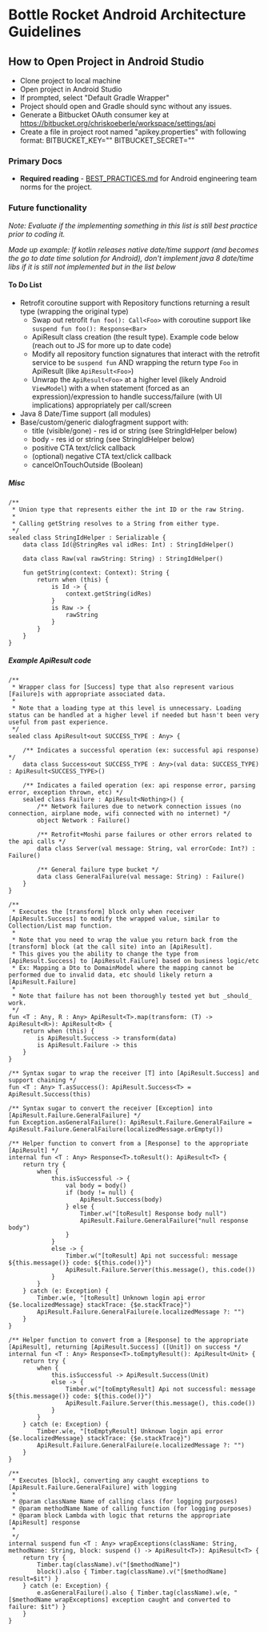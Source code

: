 Bottle Rocket Android Architecture Guidelines
=============================================

## How to Open Project in Android Studio
* Clone project to local machine
* Open project in Android Studio
* If prompted, select "Default Gradle Wrapper"
* Project should open and Gradle should sync without any issues. 
* Generate a Bitbucket OAuth consumer key at https://bitbucket.org/chriskoeberle/workspace/settings/api
* Create a file in project root named "apikey.properties" with following format:
BITBUCKET_KEY="<key>"
BITBUCKET_SECRET="<secret>"

### Primary Docs
* **Required reading** - [BEST_PRACTICES.md](./docs/BEST_PRACTICES.md) for Android engineering team norms for the project.

### Future functionality
*Note: Evaluate if the implementing something in this list is still best practice prior to coding it.*

*Made up example: If kotlin releases native date/time support (and becomes the go to date time solution for Android), don't implement java 8 date/time libs if it is still not implemented but in the list below*

#### To Do List
* Retrofit coroutine support with Repository functions returning a result type (wrapping the original type)
    * Swap out retrofit `fun foo(): Call<Foo>` with coroutine support like `suspend fun foo(): Response<Bar>`
    * ApiResult class creation (the result type). Example code below (reach out to JS for more up to date code)
    * Modify all repository function signatures that interact with the retrofit service to be `suspend fun` AND wrapping the return type `Foo` in ApiResult (like `ApiResult<Foo>`)
    * Unwrap the `ApiResult<Foo>` at a higher level (likely Android `ViewModel`) with a when statement (forced as an expression)/expression to handle success/failure (with UI implications) appropriately per call/screen
* Java 8 Date/Time support (all modules)
* Base/custom/generic dialogfragment support with:
    * title (visible/gone) - res id or string (see StringIdHelper below)
    * body - res id or string (see StringIdHelper below)
    * positive CTA text/click callback
    * (optional) negative CTA text/click callback
    * cancelOnTouchOutside (Boolean)

##### Misc    
```
/**
 * Union type that represents either the int ID or the raw String.
 *
 * Calling getString resolves to a String from either type.
 */
sealed class StringIdHelper : Serializable {
    data class Id(@StringRes val idRes: Int) : StringIdHelper()

    data class Raw(val rawString: String) : StringIdHelper()

    fun getString(context: Context): String {
        return when (this) {
            is Id -> {
                context.getString(idRes)
            }
            is Raw -> {
                rawString
            }
        }
    }
}
```

##### Example ApiResult code
```
/**
 * Wrapper class for [Success] type that also represent various [Failure]s with appropriate associated data.
 *
 * Note that a loading type at this level is unnecessary. Loading status can be handled at a higher level if needed but hasn't been very useful from past experience.
 */
sealed class ApiResult<out SUCCESS_TYPE : Any> {

    /** Indicates a successful operation (ex: successful api response) */
    data class Success<out SUCCESS_TYPE : Any>(val data: SUCCESS_TYPE) : ApiResult<SUCCESS_TYPE>()

    /** Indicates a failed operation (ex: api response error, parsing error, exception thrown, etc) */
    sealed class Failure : ApiResult<Nothing>() {
        /** Network failures due to network connection issues (no connection, airplane mode, wifi connected with no internet) */
        object Network : Failure()

        /** Retrofit+Moshi parse failures or other errors related to the api calls */
        data class Server(val message: String, val errorCode: Int?) : Failure()

        /** General failure type bucket */
        data class GeneralFailure(val message: String) : Failure()
    }
}

/**
 * Executes the [transform] block only when receiver [ApiResult.Success] to modify the wrapped value, similar to Collection/List map function.
 *
 * Note that you need to wrap the value you return back from the [transform] block (at the call site) into an [ApiResult].
 * This gives you the ability to change the type from [ApiResult.Success] to [ApiResult.Failure] based on business logic/etc
 * Ex: Mapping a Dto to DomainModel where the mapping cannot be performed due to invalid data, etc should likely return a [ApiResult.Failure]
 *
 * Note that failure has not been thoroughly tested yet but _should_ work.
 */
fun <T : Any, R : Any> ApiResult<T>.map(transform: (T) -> ApiResult<R>): ApiResult<R> {
    return when (this) {
        is ApiResult.Success -> transform(data)
        is ApiResult.Failure -> this
    }
}

/** Syntax sugar to wrap the receiver [T] into [ApiResult.Success] and support chaining */
fun <T : Any> T.asSuccess(): ApiResult.Success<T> = ApiResult.Success(this)

/** Syntax sugar to convert the receiver [Exception] into [ApiResult.Failure.GeneralFailure] */
fun Exception.asGeneralFailure(): ApiResult.Failure.GeneralFailure = ApiResult.Failure.GeneralFailure(localizedMessage.orEmpty())

/** Helper function to convert from a [Response] to the appropriate [ApiResult] */
internal fun <T : Any> Response<T>.toResult(): ApiResult<T> {
    return try {
        when {
            this.isSuccessful -> {
                val body = body()
                if (body != null) {
                    ApiResult.Success(body)
                } else {
                    Timber.w("[toResult] Response body null")
                    ApiResult.Failure.GeneralFailure("null response body")
                }
            }
            else -> {
                Timber.w("[toResult] Api not successful: message ${this.message()} code: ${this.code()}")
                ApiResult.Failure.Server(this.message(), this.code())
            }
        }
    } catch (e: Exception) {
        Timber.w(e, "[toResult] Unknown login api error {$e.localizedMessage} stackTrace: {$e.stackTrace}")
        ApiResult.Failure.GeneralFailure(e.localizedMessage ?: "")
    }
}

/** Helper function to convert from a [Response] to the appropriate [ApiResult], returning [ApiResult.Success] ([Unit]) on success */
internal fun <T : Any> Response<T>.toEmptyResult(): ApiResult<Unit> {
    return try {
        when {
            this.isSuccessful -> ApiResult.Success(Unit)
            else -> {
                Timber.w("[toEmptyResult] Api not successful: message ${this.message()} code: ${this.code()}")
                ApiResult.Failure.Server(this.message(), this.code())
            }
        }
    } catch (e: Exception) {
        Timber.w(e, "[toEmptyResult] Unknown login api error {$e.localizedMessage} stackTrace: {$e.stackTrace}")
        ApiResult.Failure.GeneralFailure(e.localizedMessage ?: "")
    }
}

/**
 * Executes [block], converting any caught exceptions to [ApiResult.Failure.GeneralFailure] with logging
 *
 * @param className Name of calling class (for logging purposes)
 * @param methodName Name of calling function (for logging purposes)
 * @param block Lambda with logic that returns the appropriate [ApiResult] response
 *
 */
internal suspend fun <T : Any> wrapExceptions(className: String, methodName: String, block: suspend () -> ApiResult<T>): ApiResult<T> {
    return try {
        Timber.tag(className).v("[$methodName]")
        block().also { Timber.tag(className).v("[$methodName] result=$it") }
    } catch (e: Exception) {
        e.asGeneralFailure().also { Timber.tag(className).w(e, "[$methodName wrapExceptions] exception caught and converted to failure: $it") }
    }
}

```

